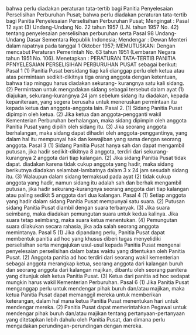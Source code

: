  bahwa perlu diadakan peraturan tata-tertib bagi Panitia Penyelesaian Perselisihan Perburuhan Pusat; bahwa perlu diadakan peraturan tata-tertib bagi Panitia Penyelesaian Perselisihan Perburuhan Pusat;
Mengingat :
 Pasal 12 ayat (3) Undang-Undang No. 22 tahun 1957 (L.N. tahun 1957 No. 42) tentang penyelesaian perselisihan perburuhan serta Pasal 98 Undang-Undang Dasar Sementara Republik Indonesia; Mendengar : Dewan Menteri dalam rapatnya pada tanggal 1 Oktober 1957;
MEMUTUSKAN:
 Dengan mencabut Peraturan Pemerintah No. 63 tahun 1951 (Lembaran Negara tahun 1951 No. 106). Menetapkan : PERATURAN TATA-TERTIB PANITIA PFNYELESAIAN PERSELISIHAN PERBURUHAN PUSAT sebagai berikut: Pasal 1 (1) Panitia Pusat bersidang tiap kali dianggap perlu oleh ketua atau atas permintaan sedikit-dikitnya tiga orang anggota dengan ketentuan, bahwa tiap minggu harus diadakan sekurang- kurangnya satu kali sidang. (2) Permintaan untuk mengadakan sidang sebagai tersebut dalam ayat (1) diajukan, sekurang-kurangnya 24 jam sebelum sidang itu diadakan, kepada kepaniteraan, yang segera berusaha untuk meneruskan permintaan itu kepada ketua dan anggota-anggota lain. Pasal 2. (1) Sidang Panitia Pusat dipimpin oleh ketua. (2) Jika ketua dan anggota-pengganti wakil Kementerian Perburuhan berhalangan, maka sidang dipimpin oleh anggota Panitia Pusat yang dipilih oleh sidang itu. (3) Jika seorang anggota berhalangan, maka sidang dapat dihadiri oleh anggota-penggantinya, yang dalam hal itu mempunyai hak dan kewajiban yang sama dengan seorang anggota. Pasal 3 (1) Sidang Panitia Pusat hanya sah dan dapat mengambil putusan, jika hadir sedikit-dikitnya 8 anggota, terdiri dari sekurang-kurangnya 2 anggota dari tiap kalangan. (2) Jika sidang Panitia Pusat tidak dapat. diadakan karena tidak cukup anggota yang hadir, maka sidang berikutnya diadakan selambat-lambatnya dalam 3 x 24 jam sesudah sidang itu. (3) Walaupun dalam sidang termaksud pada ayat (2) tidak cukup anggota yang hadir, namun sidang itu adalah sah dan berhak mengambil putusan, jika hadir sekurang-kurangnya seorang anggota dari tiap kalangan atau paling sedikit 5 anggota dari dua kalangan. Pasal 4 (1) Setiap anggota yang hadir dalam sidang Panitia Pusat mempunyai satu suara. (2) Putusan sidang Panitia Pusat diambil dengan suara terbanyak. (3) Jika suara seimbang, maka diadakan pemungutan suara untuk kedua kalinya. Jika suara tetap seimbang, maka suara ketua menentukan. (4) Pemungutan suara dilakukan secara rahasia, jika ada salah seorang anggota memintanya. Pasal 5 (1) Jika dipandang perlu, Panitia Pusat dapat membentuk panitia ad hoc yang khusus diberi tugas menyelidiki perselisihan serta mengajukan usul-usul kepada Panitia Pusat mengenai penyelesaian perselisihan dalam batas waktu yang ditentukan oleh Panitia Pusat. (2) Anggota panitia ad hoc terdiri dari seorang wakil kementerian sebagai anggota merangkap ketua, seorang anggota dari kalangan buruh dan seorang anggota dari kalangan majikan, dibantu oleh seorang panitera yang ditunjuk oleh ketua Panitia Pusat. (3) Ketua dari panitia ad hoc sedapat mungkin harus wakil Kementerian Perburuhan. Pasal 6 (1) Jika Panitia Pusat menganggap perlu untuk mendengar pihak buruh dan/atau majikan, maka ketua Panitia Pusat dapat memanggil mereka untuk memberikan keterangan, dalam hal mana ketua Panitia Pusat menentukan hari untuk mendengar mereka. (2) Panitia Pusat dapat memerintahkan Pegawai untuk mendengar pihak buruh dan/atau majikan tentang pertanyaan-pertanyaan yang ditetapkan lebih dahulu oleh Panitia Pusat, dan dimana perlu mengadakan perundingan-perundingan dengan mereka.